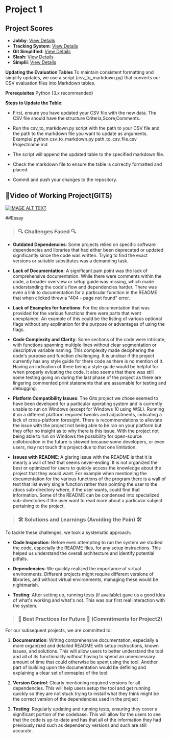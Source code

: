 # Project 1

## Project Scores

- **Jobby**: [View Details](./Scores/Jobby.csv/)
- **Tracking System**: [View Details](./Scores/Tracking_System.csv/)
- **Git Simplified**: [View Details](./Scores/Git_Simplified.csv/)
- **Slash**: [View Details](./Scores/Slash.csv/)
- **Simplii**: [View Details](./Scores/Simplii.csv/)

**Updating the Evaluation Tables**
To maintain consistent formatting and simplify updates, we use a script (csv_to_markdown.py) that converts our CSV evaluation files into Markdown tables.

**Prerequisites**
Python (3.x recommended)

**Steps to Update the Table:**
- First, ensure you have updated your CSV file with the new data. The CSV file should have the structure Criteria,Score,Comments.

- Run the csv_to_markdown.py script with the path to your CSV file and the path to the markdown file you want to update as arguments.
 Example/ python csv_to_markdown.py path_to_csv_file.csv Projectname.md 

- The script will append the updated table to the specified markdown file.

- Check the markdown file to ensure the table is correctly formatted and placed.

- Commit and push your changes to the repository.

## 🎥Video of Working Project(GITS)

[![IMAGE ALT TEXT](http://img.youtube.com/vi/MBB66yQVwy8/0.jpg)](http://www.youtube.com/watch?v=MBB66yQVwy8 "csc510 working gits")

##Essay 
> ### 🔍 Challenges Faced 🔍

- **Outdated Dependencies**: Some projects relied on specific software dependencies and libraries that had either been deprecated or updated significantly since the code was written. Trying to find the exact versions or suitable substitutes was a demanding task.

- **Lack of Documentation**: A significant pain point was the lack of comprehensive documentation. While there were comments within the code, a broader overview or setup guide was missing, which made understanding the code's flow and dependencies harder. There was even a link to documentation for a particular function in the README that when clicked threw a "404 - page not found" error.

- **Lack of Examples for functions**: For the documentation that was provided for the various functions there were parts that went unexplained. An example of this could be the listing of various optional flags without any explination for the purpose or advantages of using the flags.

- **Code Complexity and Clarity**: Some sections of the code were intricate, with functions spanning multiple lines without clear segmentation or descriptive variable naming. This complexity made deciphering the code's purpose and function challenging. It is unclear if the project currently has any style guide for there code as there is no mention of it. Having an indication of there being a style guide would be helpful for when properly evluating the code. It also seems that there was still some testing going on during the last phase of the project as there are lingering commented print statements that are assumable for testing and debugging.

- **Platform Compatibility Issues**: The Gits project we chose seemed to have been developed for a particular operating system and is currently unable to run on Windows (except for Windows 10 using WSL). Running it on a different platform required tweaks and adjustments, indicating a lack of cross-platform foresight. There is recommendations to alleviate the issue with the project not being able to be ran on your platform but they offer no insight as to why there is this issue. With the project not being able to run on Windows the possibility for open-source colloboration in the future is skewed because some developers, or even users, may not touch this project due to that one limitation.

- **Issues with README**: A glaring issue with the README is that it is mearly a wall of text that seems never-ending. It is not organized the best or optimized for users to quickly access the knowledge about the project that they would want. For example when mentioning the documentation for the various functions of the program there is a wall of text that list every single function rather than pointing the user to the /docs sub-directory where, if the user wants, could find that information. Some of the README can be condensed into specialized sub-directories if the user want to read more about a particular subject pertaining to the project.

> ### **🛠️ Solutions and Learnings** (Avoiding the Pain) 🛠️

To tackle these challenges, we took a systematic approach:

- **Code Inspection**: Before even attempting to run the system we studied the code, especially the README files, for any setup instructions. This helped us understand the overall architecture and identify potential pitfalls.
  
- **Dependencies**: We quickly realized the importance of virtual environments. Different projects might require different versions of libraries, and without virtual environments, managing these would be nightmarish.
  
- **Testing**: After setting up, running tests (if available) gave us a good idea of what's working and what's not. This was our first real interaction with the system.

> ### **🌟 Best Practices for Future 🌟** (Commitments for Project2)

For our subsequent projects, we are committed to:

1. **Documentation**: Writing comprehensive documentation, especially a more organized and detailed README with setup instructions, known issues, and solutions. This will allow users to better understand the tool and all of its functionality without having to spend an unneccessary amount of time that could otherwise be spent using the tool. Another part of building upon the documentation would be defining and explaining a clear set of exmaples of the tool.
   
2. **Version Control**: Clearly mentioning required versions for all dependencies. This will help users setup the tool and get running quickly so they are not stuck trying to install what they think might be the correct version of the dependencies used in the project
   
3. **Testing**: Regularly updating and running tests, ensuring they cover a significant portion of the codebase. This will allow for the users to see that the code is up-to-date and has that all of the information they had previously read such as dependency versions and such are still accurate.

